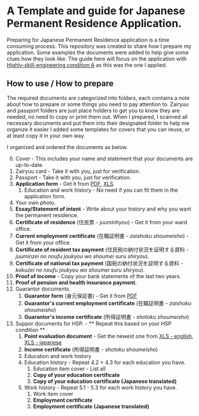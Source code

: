 # A Template and guide for Japanese Permanent Residence Application.

Preparing for Japanese Permanent Residence application is a time consuming process. This repository was created to share how I prepare my application. Some examples the documents were added to help give some clues how they look like. The guide here will focus on the application with [Highly-skill-engineering condition A](https://www.isa.go.jp/en/applications/procedures/nyuukokukanri07_00131.html) as this was the one I applied.

## How to use / How to prepare
The required documents are categorized into folders, each contains a note about how to prepare or some things you need to pay attention to.
Zairyuu and passport folders are just place holders to get you to know they are needed, no need to copy or print them out.
When I prepared, I scanned all necessary documents and put them into their designated folder to help me organize it easier
I added some templates for covers that you can reuse, or at least copy it in your own way.

I organized and ordered the documents as below.

0. Cover - This includes your name and statement that your documents are up-to-date.
1. Zairyuu card - Take it with you, just for verification.
2. Passport - Take it with you, just for verification.
3. **Application form** - Get it from [PDF](https://www.moj.go.jp/isa/content/930002835.pdf), [XLS](https://www.moj.go.jp/isa/content/930002836.xls).
     1. Education and work history - No need if you can fit them in the application form.
4. Your own photo.
5. **Essay/Statement of intent** - Write about your history and why you want the permanent residence.
6. **Certificate of residence** (住民票 - *juuminhyou*) - Get it from your ward office. 
7. **Current employment certificate** (在職証明書 - *zaishoku shoumeisho*) - Get it from your office.
8. **Certificate of resident tax payment** (住民税の納付状況を証明する資料 - *juuminzei no noufu joukyou wo shoumei suru shiryou*). 
9. **Certificate of national tax payment** (国税の納付状況を証明する資料 - *kokuzei no noufu joukyou wo shoumei suru shiryou*).
10. **Proof of income** - Copy your bank statements of the last two years.
11. **Proof of pension and health insurance payment**.
12. Guarantor documents.
    1.  **Guarantor form** (身元保証書) - Get it from [PDF](https://www.moj.go.jp/isa/content/930002542.pdf)
    2.  **Guarantor's current employment certificate** (在職証明書 - *zaishoku shoumeisho*)
    3.  **Guarantor's income certificate** (所得証明書 - *shotoku shoumeisho*)
13. Suppor documents for HSP. - ** Repeat this based on your HSP condition **
    1.  **Point evaluation document** - Get the newest one from [XLS - english](https://www.isa.go.jp/common/uploads/pub-293_01.xls), [XLS - japanese](https://www.moj.go.jp/isa/content/930001673.xls)
    2.  **Income certificate** (所得証明書 - *shotoku shoumeisho*)
    3.  Education and work history 
    4.  Education history - Repeat 4.2 + 4.3 for each education you have.
        1.  Education item cover - List all 
        2.  **Copy of your education certificate**
        3.  **Copy of your education certificate (Japanese translated)**
    5. Work history - Repeat 5.1 - 5.3 for each work history you have.
       1. Work item cover
       2. **Employment certificate**
       3. **Employment certificate (Japanese translated)**
        